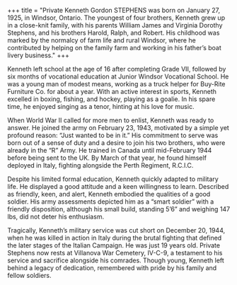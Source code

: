 +++
title = "Private Kenneth Gordon STEPHENS was born on January 27, 1925, in Windsor, Ontario. The youngest of four brothers, Kenneth grew up in a close-knit family, with his parents William James and Virginia Dorothy Stephens, and his brothers Harold, Ralph, and Robert. His childhood was marked by the normalcy of farm life and rural Windsor, where he contributed by helping on the family farm and working in his father’s boat livery business."
+++


Kenneth left school at the age of 16 after completing Grade VII, followed by six months of vocational education at Junior Windsor Vocational School. He was a young man of modest means, working as a truck helper for Buy-Rite Furniture Co. for about a year. With an active interest in sports, Kenneth excelled in boxing, fishing, and hockey, playing as a goalie. In his spare time, he enjoyed singing as a tenor, hinting at his love for music.

When World War II called for more men to enlist, Kenneth was ready to answer. He joined the army on February 23, 1943, motivated by a simple yet profound reason: “Just wanted to be in it.” His commitment to serve was born out of a sense of duty and a desire to join his two brothers, who were already in the “R” Army. He trained in Canada until mid-February 1944 before being sent to the UK. By March of that year, he found himself deployed in Italy, fighting alongside the Perth Regiment, R.C.I.C.

Despite his limited formal education, Kenneth quickly adapted to military life. He displayed a good attitude and a keen willingness to learn. Described as friendly, keen, and alert, Kenneth embodied the qualities of a good soldier. His army assessments depicted him as a “smart soldier” with a friendly disposition, although his small build, standing 5’6” and weighing 147 lbs, did not deter his enthusiasm.

Tragically, Kenneth’s military service was cut short on December 20, 1944, when he was killed in action in Italy during the brutal fighting that defined the later stages of the Italian Campaign. 
He was just 19 years old. Private Stephens now rests at Villanova War Cemetery, IV-C-9, a testament to his service and sacrifice alongside his comrades. Though young, Kenneth left behind a legacy of dedication, remembered with pride by his family and fellow soldiers.
